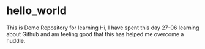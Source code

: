 # hello_world
This is Demo Repository for learning
Hi, I have spent this day 27-06 learning about Github and am feeling good that this has helped me overcome a huddle.
